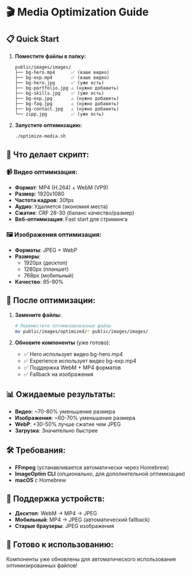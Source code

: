 # 🎬 Media Optimization Guide

## 📋 Quick Start

1. **Поместите файлы в папку:**
   ```
   public/images/images/
   ├── bg-hero.mp4      ✅ (ваше видео)
   ├── bg-exp.mp4       ✅ (ваше видео)
   ├── bg-hero.jpg      ✅ (уже есть)
   ├── bg-portfolio.jpg ⚠️ (нужно добавить)
   ├── bg-skills.jpg    ✅ (уже есть)
   ├── bg-exp.jpg       ⚠️ (нужно добавить)
   ├── bg-faq.jpg       ⚠️ (нужно добавить)
   ├── bg-contact.jpg   ⚠️ (нужно добавить)
   └── zipp.jpg         ✅ (уже есть)
   ```

2. **Запустите оптимизацию:**
   ```bash
   ./optimize-media.sh
   ```

## 🔧 Что делает скрипт:

### 📹 Видео оптимизация:
- **Формат**: MP4 (H.264) + WebM (VP9)
- **Размер**: 1920x1080
- **Частота кадров**: 30fps
- **Аудио**: Удаляется (экономия места)
- **Сжатие**: CRF 28-30 (баланс качество/размер)
- **Веб-оптимизация**: Fast start для стриминга

### 🖼️ Изображения оптимизация:
- **Форматы**: JPEG + WebP
- **Размеры**: 
  - 1920px (десктоп)
  - 1280px (планшет)  
  - 768px (мобильный)
- **Качество**: 85-90%

## 🚀 После оптимизации:

1. **Замените файлы:**
   ```bash
   # Переместите оптимизированные файлы
   mv public/images/optimized/* public/images/images/
   ```

2. **Обновите компоненты** (уже готово):
   - ✅ Hero использует видео bg-hero.mp4
   - ✅ Experience использует видео bg-exp.mp4
   - ✅ Поддержка WebM + MP4 форматов
   - ✅ Fallback на изображения

## 📊 Ожидаемые результаты:

- **Видео**: ~70-80% уменьшение размера
- **Изображения**: ~60-70% уменьшение размера
- **WebP**: +30-50% лучше сжатие чем JPEG
- **Загрузка**: Значительно быстрее

## 🛠️ Требования:

- **FFmpeg** (устанавливается автоматически через Homebrew)
- **ImageOptim CLI** (опционально, для дополнительной оптимизации)
- **macOS** с Homebrew

## 📱 Поддержка устройств:

- **Десктоп**: WebM → MP4 → JPEG
- **Мобильный**: MP4 → JPEG (автоматический fallback)
- **Старые браузеры**: JPEG изображения

## 🎯 Готово к использованию:

Компоненты уже обновлены для автоматического использования оптимизированных файлов!
